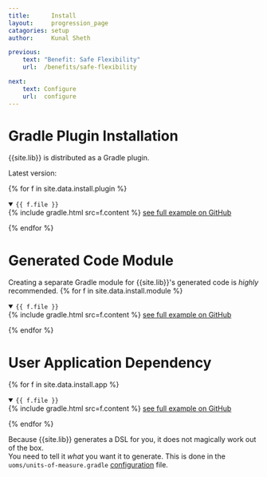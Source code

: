 ```yaml
---
title:      Install
layout:     progression_page
catagories: setup
author:     Kunal Sheth

previous:
    text: "Benefit: Safe Flexibility"
    url:  /benefits/safe-flexibility

next:
    text: Configure
    url:  configure
---
```

# Gradle Plugin Installation

{{site.lib}} is distributed as a Gradle plugin.  

Latest version: <code class="libversion"></code>
<script src="{% link assets/libversion.js %}"></script>

{% for f in site.data.install.plugin %}
<details open>
<summary><code>{{ f.file }}</code></summary>
{% include gradle.html src=f.content %}
<a href="{{ site.data.install.github_root | append: f.file }}">see full example on GitHub</a>
<p><!-- br doesn't work for some reason --></p>
</details>
{% endfor %}

# Generated Code Module
Creating a separate Gradle module for {{site.lib}}'s generated code is <em>highly</em> recommended.
{% for f in site.data.install.module %}
<details open>
<summary><code>{{ f.file }}</code></summary>
{% include gradle.html src=f.content %}
<a href="{{ site.data.install.github_root | append: f.file }}">see full example on GitHub</a>
<p><!-- br doesn't work for some reason --></p>
</details>
{% endfor %}

# User Application Dependency
{% for f in site.data.install.app %}
<details open>
<summary><code>{{ f.file }}</code></summary>
{% include gradle.html src=f.content %}
<a href="{{ site.data.install.github_root | append: f.file }}">see full example on GitHub</a>
<p><!-- br doesn't work for some reason --></p>
</details>
{% endfor %}

Because {{site.lib}} generates a DSL for you, it does not magically work out of the box.  
You need to tell it _what_ you want it to generate. This is done in the `uoms/units-of-measure.gradle` [configuration](configure) file.